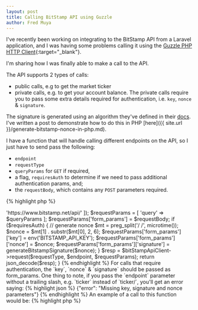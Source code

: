 ```yaml
---
layout: post
title: Calling BitStamp API using Guzzle
author: Fred Muya
---
```


I've recently been working on integrating to the BitStamp API from a Laravel application, and I was having some problems calling it using the [Guzzle PHP HTTP Client](http://guzzle.readthedocs.org/en/latest/){:target="_blank"}.

I'm sharing how I was finally able to make a call to the API.

The API supports 2 types of calls:

* public calls, e.g to get the market ticker
* private calls, e.g. to get your account balance. The private calls require you to pass some extra details required for authentication, i.e. `key`, `nonce` & `signature`.

The signature is generated using an algorithm they've defined in their [docs](https://www.bitstamp.net/api/). I've written a post to demonstrate how to do this in PHP [here]({{ site.url }}/generate-bitstamp-nonce-in-php.md).

I have a function that will handle calling different endpoints on the API, so I just have to send pass the following:

* `endpoint`
* `requestType`
* `queryParams` for `GET` if required,
* a flag, `requiresAuth` to determine if we need to pass additional authentication params, and;
* the `requestBody`, which contains any `POST` parameters required.

{% highlight php %}
<?php
use GuzzleHttp\Client as GuzzleClient;

function callBitStampApi($endpoint, $requestType = 'GET', $queryParams = [], $requiresAuth = false, $requestBody = [])
{
    $bitstampApiClient = new GuzzleClient([
        'base_uri' => 'https://www.bitstamp.net/api/'
    ]);
    $requestParams = [
        'query' => $queryParams
    ];

    $requestParams['form_params'] = $requestBody;

    if ($requiresAuth) {
        // generate nonce
        $mt = preg_split('/ /', microtime());
        $nonce = $mt[1] . substr($mt[0], 2, 6);
        $requestParams['form_params']['key'] = env('BITSTAMP_API_KEY');
        $requestParams['form_params']['nonce'] = $nonce;
        $requestParams['form_params']['signature'] = generateBitstampSignature($nonce);
    }

    $resp = $bitStampApiClient->request($requestType, $endpoint, $requestParams);

    return json_decode($resp);
}
{% endhighlight %}

For calls that require authentication, the `key`, `nonce` & `signature` should be passed as form_params.

One thing to note, if you pass the `endpoint` parameter without a trailing slash, e.g. `ticker` instead of `ticker/`, you'll get an error saying:

{% highlight json %}
{"error": "Missing key, signature and nonce parameters"}
{% endhighlight %}

An example of a call to this function would be:
{% highlight php %}
<?php
// make call to ticker endpoint
$marketTickerData = callBitStampApi('ticker/', 'GET');

// make call to account balance endpoint
$accountBalData = callBitStampApi('balance/', 'POST', [], true);
{% endhighlight %}

That's all for now people! Back to code!
